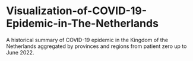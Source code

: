 # Visualization-of-COVID-19-Epidemic-in-The-Netherlands
A historical summary of COVID-19 epidemic in the Kingdom of the Netherlands aggregated by provinces and regions from patient zero up to June 2022. 
